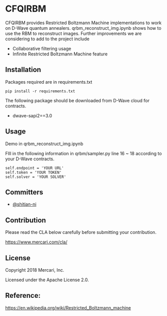 # CFQIRBM

CFQIRBM provides Restricted Boltzmann Machine implementations to work on D-Wave quantum annealers.
qrbm_reconstruct_img.ipynb shows how to use the RBM to reconstruct images.
Further improvements we are considering to add to the project include
- Collaborative filtering usage
- Infinite Restricted Boltzmann Machine feature

## Installation
Packages required are in requirements.txt  
```
pip install -r requirements.txt
```
The following package should be downloaded from D-Wave cloud for contracts.  
- dwave-sapi2==3.0        

## Usage
Demo in qrbm_reconstruct_img.ipynb

FIll in the following information in qrbm/sampler.py line 16 ~ 18 according to your D-Wave contracts.
```
self.endpoint = 'YOUR URL'
self.token = 'YOUR TOKEN'
self.solver = 'YOUR SOLVER'
```
## Committers

 * [@shitian-ni](https://github.com/shitian-ni)

## Contribution

Please read the CLA below carefully before submitting your contribution.

https://www.mercari.com/cla/

## License

Copyright 2018 Mercari, Inc.

Licensed under the Apache License 2.0.

## Reference:
https://en.wikipedia.org/wiki/Restricted_Boltzmann_machine